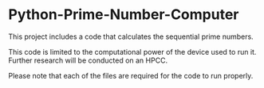 # Python-Prime-Number-Computer
This project includes a code that calculates the sequential prime numbers.

This code is limited to the computational power of the device used to run it. Further research will be conducted on an HPCC.

Please note that each of the files are required for the code to run properly.
